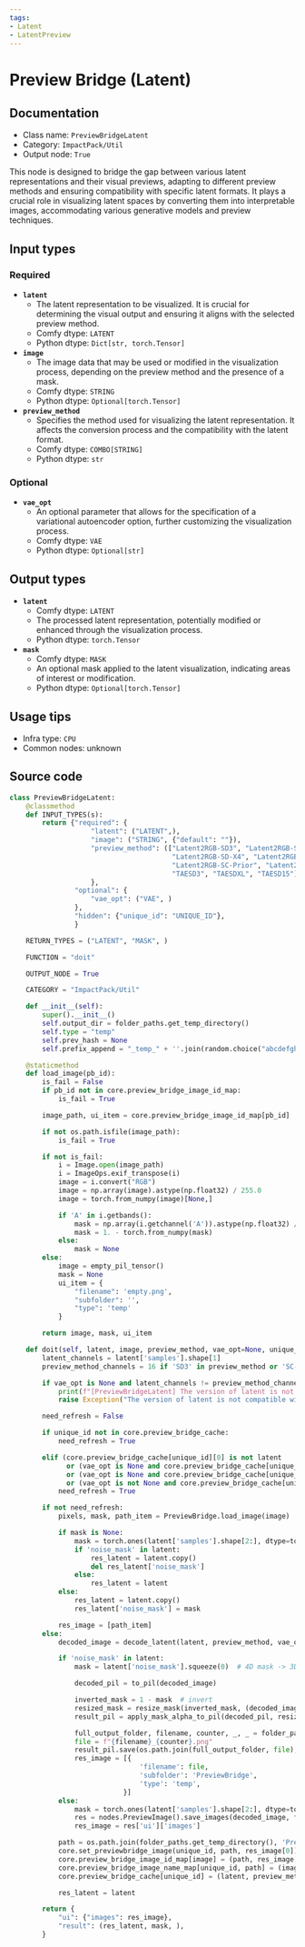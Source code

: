 ```yaml
---
tags:
- Latent
- LatentPreview
---
```


# Preview Bridge (Latent)
## Documentation
- Class name: `PreviewBridgeLatent`
- Category: `ImpactPack/Util`
- Output node: `True`

This node is designed to bridge the gap between various latent representations and their visual previews, adapting to different preview methods and ensuring compatibility with specific latent formats. It plays a crucial role in visualizing latent spaces by converting them into interpretable images, accommodating various generative models and preview techniques.
## Input types
### Required
- **`latent`**
    - The latent representation to be visualized. It is crucial for determining the visual output and ensuring it aligns with the selected preview method.
    - Comfy dtype: `LATENT`
    - Python dtype: `Dict[str, torch.Tensor]`
- **`image`**
    - The image data that may be used or modified in the visualization process, depending on the preview method and the presence of a mask.
    - Comfy dtype: `STRING`
    - Python dtype: `Optional[torch.Tensor]`
- **`preview_method`**
    - Specifies the method used for visualizing the latent representation. It affects the conversion process and the compatibility with the latent format.
    - Comfy dtype: `COMBO[STRING]`
    - Python dtype: `str`
### Optional
- **`vae_opt`**
    - An optional parameter that allows for the specification of a variational autoencoder option, further customizing the visualization process.
    - Comfy dtype: `VAE`
    - Python dtype: `Optional[str]`
## Output types
- **`latent`**
    - Comfy dtype: `LATENT`
    - The processed latent representation, potentially modified or enhanced through the visualization process.
    - Python dtype: `torch.Tensor`
- **`mask`**
    - Comfy dtype: `MASK`
    - An optional mask applied to the latent visualization, indicating areas of interest or modification.
    - Python dtype: `Optional[torch.Tensor]`
## Usage tips
- Infra type: `CPU`
- Common nodes: unknown


## Source code
```python
class PreviewBridgeLatent:
    @classmethod
    def INPUT_TYPES(s):
        return {"required": {
                    "latent": ("LATENT",),
                    "image": ("STRING", {"default": ""}),
                    "preview_method": (["Latent2RGB-SD3", "Latent2RGB-SDXL", "Latent2RGB-SD15",
                                        "Latent2RGB-SD-X4", "Latent2RGB-Playground-2.5",
                                        "Latent2RGB-SC-Prior", "Latent2RGB-SC-B",
                                        "TAESD3", "TAESDXL", "TAESD15"],),
                    },
                "optional": {
                    "vae_opt": ("VAE", )
                },
                "hidden": {"unique_id": "UNIQUE_ID"},
                }

    RETURN_TYPES = ("LATENT", "MASK", )

    FUNCTION = "doit"

    OUTPUT_NODE = True

    CATEGORY = "ImpactPack/Util"

    def __init__(self):
        super().__init__()
        self.output_dir = folder_paths.get_temp_directory()
        self.type = "temp"
        self.prev_hash = None
        self.prefix_append = "_temp_" + ''.join(random.choice("abcdefghijklmnopqrstupvxyz") for x in range(5))

    @staticmethod
    def load_image(pb_id):
        is_fail = False
        if pb_id not in core.preview_bridge_image_id_map:
            is_fail = True

        image_path, ui_item = core.preview_bridge_image_id_map[pb_id]

        if not os.path.isfile(image_path):
            is_fail = True

        if not is_fail:
            i = Image.open(image_path)
            i = ImageOps.exif_transpose(i)
            image = i.convert("RGB")
            image = np.array(image).astype(np.float32) / 255.0
            image = torch.from_numpy(image)[None,]

            if 'A' in i.getbands():
                mask = np.array(i.getchannel('A')).astype(np.float32) / 255.0
                mask = 1. - torch.from_numpy(mask)
            else:
                mask = None
        else:
            image = empty_pil_tensor()
            mask = None
            ui_item = {
                "filename": 'empty.png',
                "subfolder": '',
                "type": 'temp'
            }

        return image, mask, ui_item

    def doit(self, latent, image, preview_method, vae_opt=None, unique_id=None):
        latent_channels = latent['samples'].shape[1]
        preview_method_channels = 16 if 'SD3' in preview_method or 'SC-Prior' in preview_method else 4

        if vae_opt is None and latent_channels != preview_method_channels:
            print(f"[PreviewBridgeLatent] The version of latent is not compatible with preview_method.\nSD3, SD1/SD2, SDXL, SC-Prior, and SC-B are not compatible with each other.")
            raise Exception("The version of latent is not compatible with preview_method.<BR>SD3, SD1/SD2, SDXL, SC-Prior, and SC-B are not compatible with each other.")

        need_refresh = False

        if unique_id not in core.preview_bridge_cache:
            need_refresh = True

        elif (core.preview_bridge_cache[unique_id][0] is not latent
              or (vae_opt is None and core.preview_bridge_cache[unique_id][2] is not None)
              or (vae_opt is None and core.preview_bridge_cache[unique_id][1] != preview_method)
              or (vae_opt is not None and core.preview_bridge_cache[unique_id][2] is not vae_opt)):
            need_refresh = True

        if not need_refresh:
            pixels, mask, path_item = PreviewBridge.load_image(image)

            if mask is None:
                mask = torch.ones(latent['samples'].shape[2:], dtype=torch.float32, device="cpu").unsqueeze(0)
                if 'noise_mask' in latent:
                    res_latent = latent.copy()
                    del res_latent['noise_mask']
                else:
                    res_latent = latent
            else:
                res_latent = latent.copy()
                res_latent['noise_mask'] = mask

            res_image = [path_item]
        else:
            decoded_image = decode_latent(latent, preview_method, vae_opt)

            if 'noise_mask' in latent:
                mask = latent['noise_mask'].squeeze(0)  # 4D mask -> 3D mask

                decoded_pil = to_pil(decoded_image)

                inverted_mask = 1 - mask  # invert
                resized_mask = resize_mask(inverted_mask, (decoded_image.shape[1], decoded_image.shape[2]))
                result_pil = apply_mask_alpha_to_pil(decoded_pil, resized_mask)

                full_output_folder, filename, counter, _, _ = folder_paths.get_save_image_path("PreviewBridge/PBL-"+self.prefix_append, folder_paths.get_temp_directory(), result_pil.size[0], result_pil.size[1])
                file = f"{filename}_{counter}.png"
                result_pil.save(os.path.join(full_output_folder, file), compress_level=4)
                res_image = [{
                                'filename': file,
                                'subfolder': 'PreviewBridge',
                                'type': 'temp',
                            }]
            else:
                mask = torch.ones(latent['samples'].shape[2:], dtype=torch.float32, device="cpu").unsqueeze(0)
                res = nodes.PreviewImage().save_images(decoded_image, filename_prefix="PreviewBridge/PBL-")
                res_image = res['ui']['images']

            path = os.path.join(folder_paths.get_temp_directory(), 'PreviewBridge', res_image[0]['filename'])
            core.set_previewbridge_image(unique_id, path, res_image[0])
            core.preview_bridge_image_id_map[image] = (path, res_image[0])
            core.preview_bridge_image_name_map[unique_id, path] = (image, res_image[0])
            core.preview_bridge_cache[unique_id] = (latent, preview_method, vae_opt, res_image)

            res_latent = latent

        return {
            "ui": {"images": res_image},
            "result": (res_latent, mask, ),
        }

```
